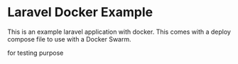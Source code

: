 # Laravel Docker Example

This is an example laravel application with docker.  This comes with a
deploy compose file to use with a Docker Swarm.

for testing purpose

